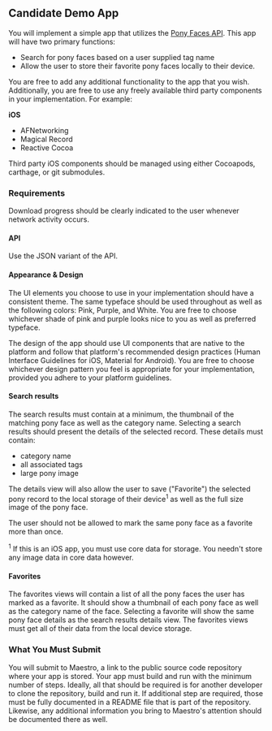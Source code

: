 ## Candidate Demo App

You will implement a simple app that utilizes the [Pony Faces API](http://poneyfac.es/developer). This app will have two primary functions:

- Search for pony faces based on a user supplied tag name
- Allow the user to store their favorite pony faces locally to their device.

You are free to add any additional functionality to the app that you wish. Additionally, you are free to use any freely available third party components in
your implementation. For example:

**iOS**
- AFNetworking
- Magical Record
- Reactive Cocoa

Third party iOS components should be managed using either Cocoapods, carthage, or git submodules.


### Requirements

Download progress should be clearly indicated to the user whenever network activity occurs.

#### API

Use the JSON variant of the API.

#### Appearance & Design

The UI elements you choose to use in your implementation should have a consistent theme. The same typeface should
be used throughout as well as the following colors: Pink, Purple, and White. You are free to choose whichever shade
of pink and purple looks nice to you as well as preferred typeface.

The design of the app should use UI components that are native to the platform and follow that platform's recommended design practices (Human Interface Guidelines for iOS, Material for Android). You are free to choose whichever design pattern you feel is appropriate for your implementation, provided you adhere to your platform guidelines.

#### Search results

The search results must contain at a minimum, the thumbnail of the matching pony face as well as the category name. Selecting a
search results should present the details of the selected record. These details must contain:

- category name
- all associated tags
- large pony image

The details view will also allow the user to save ("Favorite") the selected pony record to the local storage of their device<sup>1</sup> as well as the full size
image of the pony face.

The user should not be allowed to mark the same pony face as a favorite more than once.

<sup>1</sup> If this is an iOS app, you must use core data for storage. You needn't store any image data in core data however.

#### Favorites

The favorites views will contain a list of all the pony faces the user has marked as a favorite. It should show a thumbnail of each pony face as well
as the category name of the face. Selecting a favorite will show the same pony face details as the search results details view. The favorites views must get all of
their data from the local device storage.

### What You Must Submit

You will submit to Maestro, a link to the public source code repository where your app is stored. Your app must build and run with the minimum number of
steps. Ideally, all that should be required is for another developer to clone the repository, build and run it. If additional step are required, those must be
fully documented in a README file that is part of the repository. Likewise, any additional information you bring to Maestro's attention should be documented
there as well.
